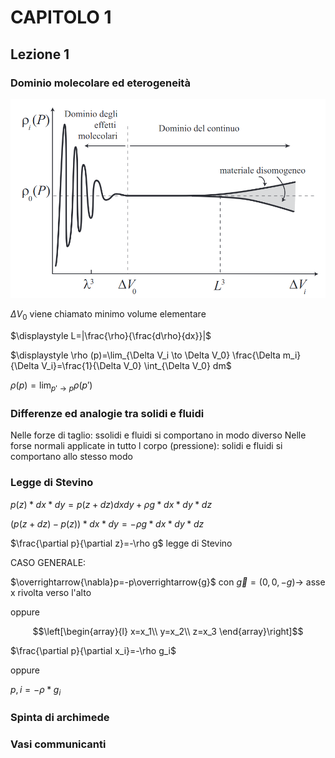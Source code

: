 # CAPITOLO 1

## Lezione 1

### Dominio molecolare ed eterogeneità

![densita](densita.png)

$\Delta V_0$ viene chiamato minimo volume elementare

$\displaystyle L=|\frac{\rho}{\frac{d\rho}{dx}}|$

$\displaystyle \rho (p)=\lim_{\Delta V_i \to \Delta V_0} \frac{\Delta m_i}{\Delta V_i}=\frac{1}{\Delta V_0} \int_{\Delta V_0} dm$

$\displaystyle \rho (p)=\lim_{p' \to p}\rho (p')$

### Differenze ed analogie tra solidi e fluidi

Nelle forze di taglio: ssolidi e fluidi si comportano in modo diverso
Nelle forse normali applicate in tutto l corpo (pressione): solidi e fluidi si comportano allo stesso modo

### Legge di Stevino

$p(z)*dx*dy=p(z+dz)dx dy+\rho g*dx*dy*dz$

$(p(z+dz)-p(z))*dx*dy=-\rho g*dx*dy*dz$

$\frac{\partial p}{\partial z}=-\rho g$  legge di Stevino

CASO GENERALE:

$\overrightarrow{\nabla}p=-p\overrightarrow{g}$ con $\overrightarrow{g}=(0,0,-g) \to$ asse x rivolta verso l'alto

oppure

$$\left[\begin{array}{l} 
x=x_1\\ 
y=x_2\\
z=x_3
\end{array}\right]$$

$\frac{\partial p}{\partial x_i}=-\rho g_i$   

oppure

$p,i=-\rho*g_i$
### Spinta di archimede

### Vasi communicanti